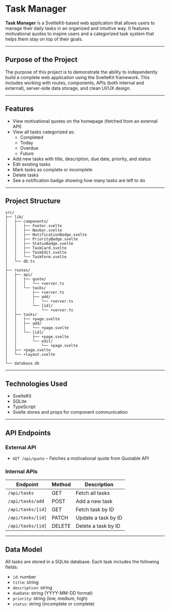 # Task Manager

**Task Manager** is a SvelteKit-based web application that allows users to manage their daily tasks in an organized and intuitive way. It features motivational quotes to inspire users and a categorized task system that helps them stay on top of their goals.

---

## Purpose of the Project

The purpose of this project is to demonstrate the ability to independently build a complete web application using the SvelteKit framework. This includes working with routes, components, APIs (both internal and external), server-side data storage, and clean UI/UX design.

---

## Features

- View motivational quotes on the homepage (fetched from an external API)
- View all tasks categorized as:
  - Completed
  - Today
  - Overdue
  - Future
- Add new tasks with title, description, due date, priority, and status
- Edit existing tasks
- Mark tasks as complete or incomplete
- Delete tasks
- See a notification badge showing how many tasks are left to do

---

## Project Structure

```text
src/
├── lib/
│   ├── components/
│   │   ├── Footer.svelte
│   │   ├── Navbar.svelte
│   │   ├── NotificationBadge.svelte
│   │   ├── PriorityBadge.svelte
│   │   ├── StatusBadge.svelte
│   │   ├── TaskCard.svelte
│   │   ├── TaskEdit.svelte
│   │   └── TaskForm.svelte
│   └── db.ts
│
├── routes/
│   ├── api/
│   │   ├── quote/
│   │   │   └── +server.ts
│   │   └── tasks/
│   │       ├── +server.ts
│   │       ├── add/
│   │       │   └── +server.ts
│   │       └── [id]/
│   │           └── +server.ts
│   ├── tasks/
│   │   ├── +page.svelte
│   │   ├── add/
│   │   │   └── +page.svelte
│   │   └── [id]/
│   │       ├── +page.svelte
│   │       └── edit/
│   │           └── +page.svelte
│   ├── +page.svelte
│   └── +layout.svelte
│
└── database.db

```

---

## Technologies Used

- SvelteKit 
- SQLite 
- TypeScript
- Svelte stores and props for component communication

---

## API Endpoints

### External API
- `GET /api/quote` – Fetches a motivational quote from Quotable API

### Internal APIs

| Endpoint                  | Method | Description                     |
|---------------------------|--------|---------------------------------|
| `/api/tasks`              | GET    | Fetch all tasks                 |
| `/api/tasks/add`          | POST   | Add a new task                  |
| `/api/tasks/[id]`         | GET    | Fetch task by ID                |
| `/api/tasks/[id]`         | PATCH  | Update a task by ID             |
| `/api/tasks/[id]`         | DELETE | Delete a task by ID             |

---

## Data Model

All tasks are stored in a SQLite database. Each task includes the following fields:

- `id`: number 
- `title`: string 
- `description`: string 
- `dueDate`: string (YYYY-MM-DD format)
- `priority`: string (low, medium, high)
- `status`: string (incomplete or complete)


